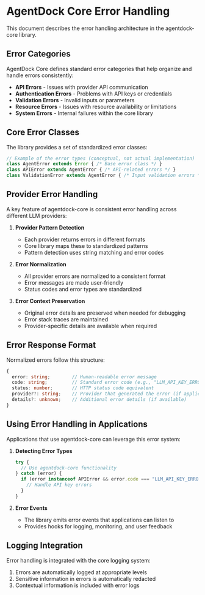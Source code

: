 # AgentDock Core Error Handling

This document describes the error handling architecture in the agentdock-core library.

## Error Categories

AgentDock Core defines standard error categories that help organize and handle errors consistently:

- **API Errors** - Issues with provider API communication
- **Authentication Errors** - Problems with API keys or credentials
- **Validation Errors** - Invalid inputs or parameters
- **Resource Errors** - Issues with resource availability or limitations
- **System Errors** - Internal failures within the core library

## Core Error Classes

The library provides a set of standardized error classes:

```typescript
// Example of the error types (conceptual, not actual implementation)
class AgentError extends Error { /* Base error class */ }
class APIError extends AgentError { /* API-related errors */ }
class ValidationError extends AgentError { /* Input validation errors */ }
```

## Provider Error Handling

A key feature of agentdock-core is consistent error handling across different LLM providers:

1. **Provider Pattern Detection**
   - Each provider returns errors in different formats
   - Core library maps these to standardized patterns
   - Pattern detection uses string matching and error codes

2. **Error Normalization**
   - All provider errors are normalized to a consistent format
   - Error messages are made user-friendly
   - Status codes and error types are standardized

3. **Error Context Preservation**
   - Original error details are preserved when needed for debugging
   - Error stack traces are maintained
   - Provider-specific details are available when required

## Error Response Format

Normalized errors follow this structure:

```typescript
{
  error: string;        // Human-readable error message
  code: string;         // Standard error code (e.g., "LLM_API_KEY_ERROR")
  status: number;       // HTTP status code equivalent
  provider?: string;    // Provider that generated the error (if applicable)
  details?: unknown;    // Additional error details (if available)
}
```

## Using Error Handling in Applications

Applications that use agentdock-core can leverage this error system:

1. **Detecting Error Types**
   ```typescript
   try {
     // Use agentdock-core functionality
   } catch (error) {
     if (error instanceof APIError && error.code === "LLM_API_KEY_ERROR") {
       // Handle API key errors
     }
   }
   ```

2. **Error Events**
   - The library emits error events that applications can listen to
   - Provides hooks for logging, monitoring, and user feedback

## Logging Integration

Error handling is integrated with the core logging system:

1. Errors are automatically logged at appropriate levels
2. Sensitive information in errors is automatically redacted
3. Contextual information is included with error logs